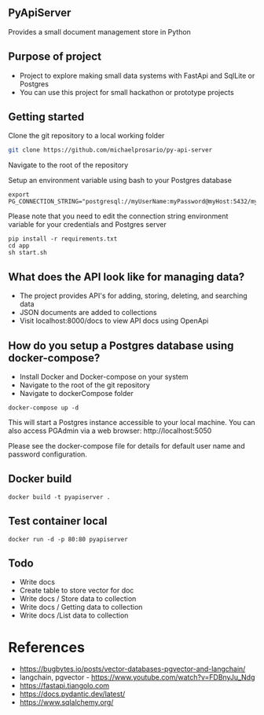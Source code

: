 ## PyApiServer

Provides a small document management store in Python

## Purpose of project
- Project to explore making small data systems with FastApi and SqlLite or Postgres
- You can use this project for small hackathon or prototype projects

## Getting started

Clone the git repository to a local working folder

``` bash
git clone https://github.com/michaelprosario/py-api-server
```

Navigate to the root of the repository

Setup an environment variable using bash to your Postgres database
```
export PG_CONNECTION_STRING="postgresql://myUserName:myPassword@myHost:5432/myDbName"
```

Please note that you need to edit the connection string environment variable for your credentials and Postgres server

```
pip install -r requirements.txt
cd app
sh start.sh
```
## What does the API look like for managing data?
- The project provides API's for adding, storing, deleting, and searching data
- JSON documents are added to collections
- Visit localhost:8000/docs to view API docs using OpenApi

## How do you setup a Postgres database using docker-compose?
- Install Docker and Docker-compose on your system
- Navigate to the root of the git repository
- Navigate to dockerCompose folder

```
docker-compose up -d
```

This will start a Postgres instance accessible to your local machine.
You can also access PGAdmin via a web browser: 
http://localhost:5050

Please see the docker-compose file for details for default user name and password configuration.

## Docker build

```
docker build -t pyapiserver .
```

## Test container local

```
docker run -d -p 80:80 pyapiserver
```

## Todo
- Write docs
- Create table to store vector for doc
- Write docs / Store data to collection
- Write docs / Getting data to collection
- Write docs /List data to collection

# References
- https://bugbytes.io/posts/vector-databases-pgvector-and-langchain/
- langchain, pgvector - https://www.youtube.com/watch?v=FDBnyJu_Ndg
- https://fastapi.tiangolo.com
- https://docs.pydantic.dev/latest/
- https://www.sqlalchemy.org/
